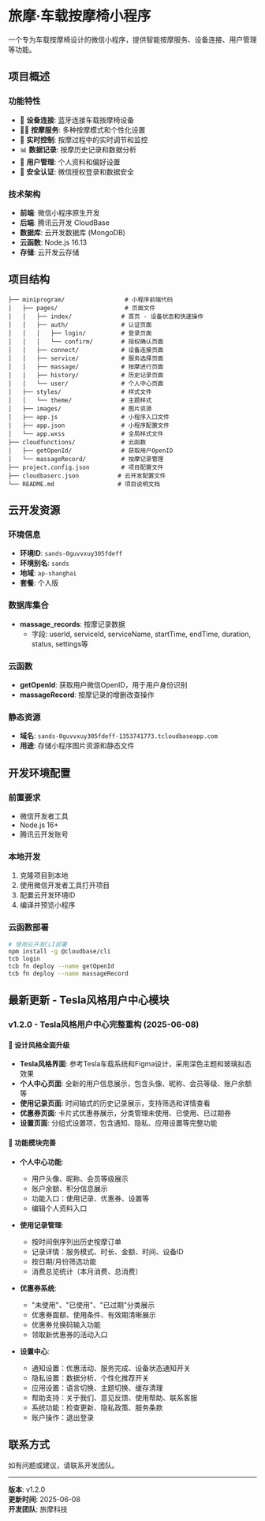 # 旅摩·车载按摩椅小程序

一个专为车载按摩椅设计的微信小程序，提供智能按摩服务、设备连接、用户管理等功能。

## 项目概述

### 功能特性
- 🚗 **设备连接**: 蓝牙连接车载按摩椅设备
- 💆‍♀️ **按摩服务**: 多种按摩模式和个性化设置
- 📱 **实时控制**: 按摩过程中的实时调节和监控
- 📊 **数据记录**: 按摩历史记录和数据分析
- 👤 **用户管理**: 个人资料和偏好设置
- 🔐 **安全认证**: 微信授权登录和数据安全

### 技术架构
- **前端**: 微信小程序原生开发
- **后端**: 腾讯云开发 CloudBase
- **数据库**: 云开发数据库 (MongoDB)
- **云函数**: Node.js 16.13
- **存储**: 云开发云存储

## 项目结构

```
├── miniprogram/                 # 小程序前端代码
│   ├── pages/                   # 页面文件
│   │   ├── index/              # 首页 - 设备状态和快速操作
│   │   ├── auth/               # 认证页面
│   │   │   ├── login/          # 登录页面
│   │   │   └── confirm/        # 授权确认页面
│   │   ├── connect/            # 设备连接页面
│   │   ├── service/            # 服务选择页面
│   │   ├── massage/            # 按摩进行页面
│   │   ├── history/            # 历史记录页面
│   │   └── user/               # 个人中心页面
│   ├── styles/                 # 样式文件
│   │   └── theme/              # 主题样式
│   ├── images/                 # 图片资源
│   ├── app.js                  # 小程序入口文件
│   ├── app.json                # 小程序配置文件
│   └── app.wxss                # 全局样式文件
├── cloudfunctions/             # 云函数
│   ├── getOpenId/              # 获取用户OpenID
│   └── massageRecord/          # 按摩记录管理
├── project.config.json         # 项目配置文件
├── cloudbaserc.json           # 云开发配置文件
└── README.md                  # 项目说明文档
```

## 云开发资源

### 环境信息
- **环境ID**: `sands-0guvvxuy305fdeff`
- **环境别名**: `sands`
- **地域**: `ap-shanghai`
- **套餐**: 个人版

### 数据库集合
- **massage_records**: 按摩记录数据
  - 字段: userId, serviceId, serviceName, startTime, endTime, duration, status, settings等

### 云函数
- **getOpenId**: 获取用户微信OpenID，用于用户身份识别
- **massageRecord**: 按摩记录的增删改查操作

### 静态资源
- **域名**: `sands-0guvvxuy305fdeff-1353741773.tcloudbaseapp.com`
- **用途**: 存储小程序图片资源和静态文件

## 开发环境配置

### 前置要求
- 微信开发者工具
- Node.js 16+
- 腾讯云开发账号

### 本地开发
1. 克隆项目到本地
2. 使用微信开发者工具打开项目
3. 配置云开发环境ID
4. 编译并预览小程序

### 云函数部署
```bash
# 使用云开发CLI部署
npm install -g @cloudbase/cli
tcb login
tcb fn deploy --name getOpenId
tcb fn deploy --name massageRecord
```

## 最新更新 - Tesla风格用户中心模块

### v1.2.0 - Tesla风格用户中心完整重构 (2025-06-08)

#### 🎨 设计风格全面升级
- **Tesla风格界面**: 参考Tesla车载系统和Figma设计，采用深色主题和玻璃拟态效果
- **个人中心页面**: 全新的用户信息展示，包含头像、昵称、会员等级、账户余额等
- **使用记录页面**: 时间轴式的历史记录展示，支持筛选和详情查看
- **优惠券页面**: 卡片式优惠券展示，分类管理未使用、已使用、已过期券
- **设置页面**: 分组式设置项，包含通知、隐私、应用设置等完整功能

#### 🔧 功能模块完善
- **个人中心功能**:
  - 用户头像、昵称、会员等级展示
  - 账户余额、积分信息展示
  - 功能入口：使用记录、优惠券、设置等
  - 编辑个人资料入口

- **使用记录管理**:
  - 按时间倒序列出历史按摩订单
  - 记录详情：服务模式、时长、金额、时间、设备ID
  - 按日期/月份筛选功能
  - 消费总览统计（本月消费、总消费）

- **优惠券系统**:
  - "未使用"、"已使用"、"已过期"分类展示
  - 优惠券面额、使用条件、有效期清晰展示
  - 优惠券兑换码输入功能
  - 领取新优惠券的活动入口

- **设置中心**:
  - 通知设置：优惠活动、服务完成、设备状态通知开关
  - 隐私设置：数据分析、个性化推荐开关
  - 应用设置：语言切换、主题切换、缓存清理
  - 帮助支持：关于我们、意见反馈、使用帮助、联系客服
  - 系统功能：检查更新、隐私政策、服务条款
  - 账户操作：退出登录

## 联系方式

如有问题或建议，请联系开发团队。

---

**版本**: v1.2.0  
**更新时间**: 2025-06-08  
**开发团队**: 旅摩科技